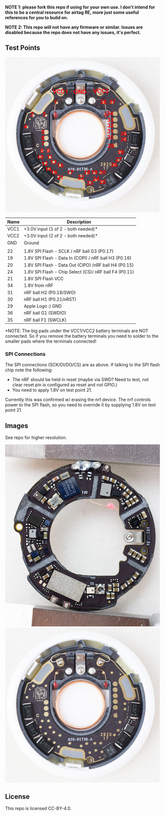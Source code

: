 **NOTE 1: please fork this repo if using for your own use. I don't intend for this to be a central resource for airtag RE, more just some useful references for you to build on.**

**NOTE 2: This repo will not have any firmware or similar. Issues are disabled because the repo does not have any issues, it's perfect.**

## Test Points

![](images/frontside-tpnames.jpg)


|Name | Description                         |
|-----|-------------------------------------|
|VCC1 | +3.0V input (1 of 2 - both needed)* |
|VCC2 | +3.0V input (2 of 2 - both needed)* |
|GND  | Ground                              | 
|     |                                     |
| 22  | 1.8V SPI Flash - SCLK / nRF ball G3 (P0.17)              |
| 19  | 1.8V SPI Flash - Data In (COPI) / nRF ball H3 (P0.16)    |
| 20  | 1.8V SPI Flash - Data Out (CIPO) /nRF ball H4 (P0.15)    |
| 24  | 1.8V SPI Flash - Chip Select (CS)/ nRF ball F4 (P0.11)   |
| 21  | 1.8V SPI Flash VCC                  |
| 34  | 1.8V from nRF                       |
| 31  | nRF ball H2 (P0.18/SWO)             |
| 30  | nRF ball H1 (P0.21/nRST)            |
| 29  | Apple Logo :) GND                   |
| 36  | nRF ball G1 (SWDIO)                 |
| 35  | nRF ball F1 (SWCLK)                 |

*NOTE: The big pads under the VCC1/VCC2 battery terminals are NOT connected.
So if you remove the battery terminals you need to solder to the smaller pads where
the terminals connected!

### SPI Connections

The SPI connections (SCK/DI/DO/CS) are as above. If talking to the SPI flash chip note the following:

* The nRF should be held in reset (maybe via SWD? Need to test, not clear reset pin is configured as reset and not GPIO.)
* You need to apply 1.8V on test point 21.

Currently this was confirmed w/ erasing the nrf device. The nrf controls power to the SPI flash, so you need to override it by supplying 1.8V on test point 21.

## Images

See repo for higher resolution.

![](images/backside-1000px.jpeg)
![](images/frontside-1000px.jpeg)

## License

This repo is licensed CC-BY-4.0.